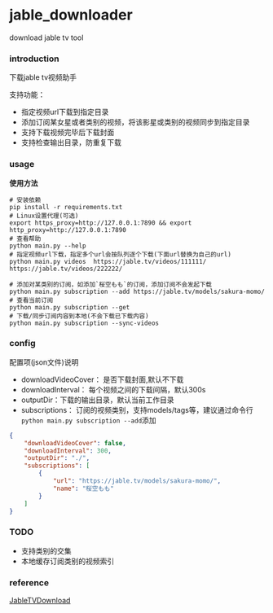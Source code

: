 # jable_downloader
download jable tv tool

### introduction
下载jable tv视频助手

支持功能：
- 指定视频url下载到指定目录
- 添加订阅某女星或者类别的视频，将该影星或类别的视频同步到指定目录
- 支持下载视频完毕后下载封面
- 支持检查输出目录，防重复下载

### usage

**使用方法**

```shell
# 安装依赖
pip install -r requirements.txt
# Linux设置代理(可选)
export https_proxy=http://127.0.0.1:7890 && export http_proxy=http://127.0.0.1:7890
# 查看帮助
python main.py --help
# 指定视频url下载，指定多个url会按队列逐个下载(下面url替换为自己的url)
python main.py videos  https://jable.tv/videos/111111/  https://jable.tv/videos/222222/

# 添加对某类别的订阅，如添加`桜空もも`的订阅，添加订阅不会发起下载
python main.py subscription --add https://jable.tv/models/sakura-momo/
# 查看当前订阅
python main.py subscription --get
# 下载/同步订阅内容到本地(不会下载已下载内容)
python main.py subscription --sync-videos
```

### config

配置项(json文件)说明

- downloadVideoCover： 是否下载封面,默认不下载
- downloadInterval： 每个视频之间的下载间隔，默认300s
- outputDir：下载的输出目录，默认当前工作目录
- subscriptions： 订阅的视频类别，支持models/tags等，建议通过命令行` python main.py subscription --add `添加

```json
{
    "downloadVideoCover": false,     
    "downloadInterval": 300,
    "outputDir": "./",
    "subscriptions": [
        {
            "url": "https://jable.tv/models/sakura-momo/",
            "name": "桜空もも"
        }
    ]
}
```

### TODO

- 支持类别的交集
- 本地缓存订阅类别的视频索引

### reference
[JableTVDownload](https://github.com/hcjohn463/JableTVDownload)
